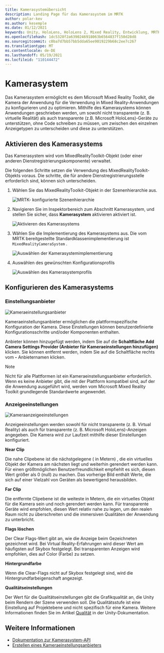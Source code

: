 ```yaml
---
title: Kamerasystemübersicht
description: Landing Page für das Kamerasystem im MRTK
author: polar-kev
ms.author: kesemple
ms.date: 01/12/2021
keywords: Unity, HoloLens, HoloLens 2, Mixed Reality, Entwicklung, MRTK, Kamera,
ms.openlocfilehash: 1dc5328f2a6390246918063b6564837f150d28d8
ms.sourcegitcommit: c0ba7d7bb57bb5dda65ee9019229b68c2ee7c267
ms.translationtype: MT
ms.contentlocale: de-DE
ms.lasthandoff: 05/19/2021
ms.locfileid: "110144472"
---
```

# <a name="camera-system"></a>Kamerasystem

Das Kamerasystem ermöglicht es dem Microsoft Mixed Reality Toolkit, die Kamera der Anwendung für die Verwendung in Mixed Reality-Anwendungen zu konfigurieren und zu optimieren. Mithilfe des Kamerasystems können Anwendungen geschrieben werden, um sowohl nicht transparente (z. B. virtuelle Realität) als auch transparente (z.B. Microsoft HoloLens)-Geräte zu unterstützen, ohne Code schreiben zu müssen, um zwischen den einzelnen Anzeigetypen zu unterscheiden und diese zu unterstützen.

## <a name="enabling-the-camera-system"></a>Aktivieren des Kamerasystems

Das Kamerasystem wird vom MixedRealityToolkit-Objekt (oder einer anderen Dienstregistrierungskomponente) verwaltet.

Die folgenden Schritte setzen die Verwendung des MixedRealityToolkit-Objekts voraus. Die schritte, die für andere Dienstregistrierungsstelle erforderlich sind, können sich unterscheiden.

1. Wählen Sie das MixedRealityToolkit-Objekt in der Szenenhierarchie aus.

    ![MRTK- konfigurierte Szenenhierarchie](../images/MRTK_ConfiguredHierarchy.png)

2. Navigieren Sie im Inspektorbereich zum Abschnitt Kamerasystem, und stellen Sie sicher, dass **Kamerasystem** aktivieren aktiviert ist.

    ![Aktivieren des Kamerasystems](../images/camera-system/EnableCameraSystem.png)

3. Wählen Sie die Implementierung des Kamerasystems aus. Die vom MRTK bereitgestellte Standardklassenimplementierung ist `MixedRealityCameraSystem` .

    ![Auswählen der Kamerasystemimplementierung](../images/camera-system/SelectCameraSystemType.png)

4. Auswählen des gewünschten Konfigurationsprofils

    ![Auswählen des Kamerasystemprofils](../images/camera-system/SelectCameraProfile.png)

## <a name="configuring-the-camera-system"></a>Konfigurieren des Kamerasystems

### <a name="settings-providers"></a>Einstellungsanbieter

![Kameraeinstellungsanbieter](../images/camera-system/CameraSettingsProviders.png)

Kameraeinstellungsanbieter ermöglichen die plattformspezifische Konfiguration der Kamera. Diese Einstellungen können benutzerdefinierte Konfigurationsschritte und/oder Komponenten enthalten.

Anbieter können hinzugefügt werden, indem Sie auf die **Schaltfläche Add Camera Settings Provider (Anbieter für Kameraeinstellungen hinzufügen)** klicken. Sie können entfernt werden, indem Sie auf die Schaltfläche rechts vom **-** Anbieternamen klicken.

> [!Note]
> Nicht für alle Plattformen ist ein Kameraeinstellungsanbieter erforderlich. Wenn es keine Anbieter gibt, die mit der Plattform kompatibel sind, auf der die Anwendung ausgeführt wird, werden vom Microsoft Mixed Reality Toolkit grundlegende Standardwerte angewendet.

### <a name="display-settings"></a>Anzeigeeinstellungen

![Kameraanzeigeeinstellungen](../images/camera-system/CameraDisplaySettings.png)

Anzeigeeinstellungen werden sowohl für nicht transparente (z. B. Virtual Reality) als auch für transparente (z. B. Microsoft HoloLens)-Anzeigen angegeben. Die Kamera wird zur Laufzeit mithilfe dieser Einstellungen konfiguriert.

**Near Clip**

Die nahe Clipebene ist die nächstgelegene ( in Metern) , die ein virtuelles Objekt der Kamera am nächsten liegt und weiterhin gerendert werden kann. Für einen größtmöglichen Benutzerfreundlichkeit empfiehlt es sich, diesen Wert größer als 0 (null) zu machen. Das vorherige Bild enthält Werte, die sich auf einer Vielzahl von Geräten als bewertigend herausbilden.

**Far Clip**

Die entfernte Clipebene ist die weiteste in Metern, die ein virtuelles Objekt für die Kamera sein und noch gerendert werden kann. Für transparente Geräte wird empfohlen, diesen Wert relativ nahe zu legen, um den realen Raum nicht zu überschreiten und die immersiven Qualitäten der Anwendung zu unterbricht.

**Flags löschen**

Der Clear Flags-Wert gibt an, wie die Anzeige beim Gezeichneten gezeichnet wird. Bei Virtual Reality-Erfahrungen wird dieser Wert am häufigsten auf Skybox festgelegt. Bei transparenten Anzeigen wird empfohlen, dies auf Color (Farbe) zu setzen.

**Hintergrundfarbe**

Wenn die Clear-Flags nicht auf Skybox festgelegt sind, wird die Hintergrundfarbeigenschaft angezeigt.

**Qualitätseinstellungen**

Der Wert für die Qualitätseinstellungen gibt die Grafikqualität an, die Unity beim Rendern der Szene verwenden soll. Die Qualitätsstufe ist eine Einstellung auf Projektebene und nicht spezifisch für eine Kamera. Weitere Informationen finden Sie im Artikel [Qualität](https://docs.unity3d.com/Manual/class-QualitySettings.html) in der Unity-Dokumentation.

## <a name="see-also"></a>Weitere Informationen

- [Dokumentation zur Kamerasystem-API](xref:Microsoft.MixedReality.Toolkit.CameraSystem)
- [Erstellen eines Kameraeinstellungsanbieters](create-settings-provider.md)
